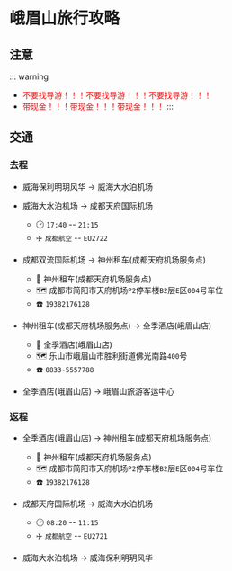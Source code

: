 # 峨眉山旅行攻略

## 注意
::: warning
- <font color=red>不要找导游！！！不要找导游！！！不要找导游！！！</font>
- <font color=red>带现金！！！带现金！！！带现金！！！</font>
:::

## 交通
### 去程
- 威海保利明玥风华 → 威海大水泊机场

- 威海大水泊机场 → 成都天府国际机场
    - 🕑 `17:40` -- `21:15`
    - ✈️ `成都航空` -- `EU2722` 

- 成都双流国际机场 → 神州租车(成都天府机场服务点)
  - :office: 神州租车(成都天府机场服务点)
  - :world_map: 成都市简阳市天府机场`P2`停车楼`B2`层`E`区`004`号车位
  - :phone: `19382176128`

- 神州租车(成都天府机场服务点) → 全季酒店(峨眉山店)
  - :hotel: 全季酒店(峨眉山店)
  - :world_map: 乐山市峨眉山市胜利街道佛光南路`400`号
  - :phone: `0833-5557788`

- 全季酒店(峨眉山店) → 峨眉山旅游客运中心

### 返程

- 全季酒店(峨眉山店) → 神州租车(成都天府机场服务点)
  - :office: 神州租车(成都天府机场服务点)
  - :world_map: 成都市简阳市天府机场`P2`停车楼`B2`层`E`区`004`号车位
  - :phone: `19382176128`

- 成都天府国际机场 → 威海大水泊机场
    - 🕑 `08:20` -- `11:15`
    - ✈️ `成都航空` -- `EU2721` 

- 威海大水泊机场 → 威海保利明玥风华



